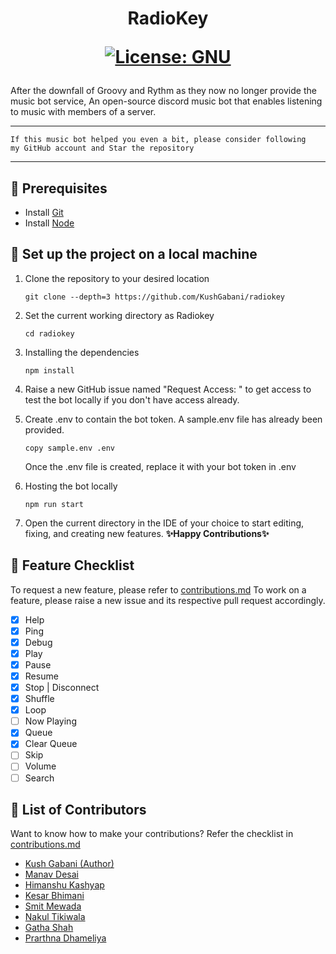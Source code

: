 <h1 align="center">

RadioKey

[![License: GNU](https://img.shields.io/badge/License-GNU-green.svg)](https://opensource.org/licenses/gpl-license)

</h1>

After the downfall of Groovy and Rythm as they now no longer provide the music bot service, An open-source discord music bot that enables listening to music with members of a server.

---

```
If this music bot helped you even a bit, please consider following
my GitHub account and Star the repository
```

---

## 🎡 Prerequisites
- Install [Git](https://git-scm.com/downloads)
- Install [Node](https://nodejs.org/en/download/)

## 🚀 Set up the project on a local machine
1. Clone the repository to your desired location
    ```shell
    git clone --depth=3 https://github.com/KushGabani/radiokey
    ```
2. Set the current working directory as Radiokey
    ```shell
    cd radiokey
    ```
3. Installing the dependencies
    ```shell
    npm install
    ```
   
4. Raise a new GitHub issue named "Request Access: <your name>" to get access to test the bot locally if you don't have access already.

5. Create .env to contain the bot token. A sample.env file has already been provided.
    ```shell
    copy sample.env .env
    ```
    Once the .env file is created, replace it with your bot token in .env 

6. Hosting the bot locally
    ```shell
    npm run start
    ```

7. Open the current directory in the IDE of your choice to start editing, fixing, and creating new features. **✨Happy Contributions✨**

## 💎 Feature Checklist
To request a new feature, please refer to [contributions.md](https://github.com/KushGabani/radiokey/blob/main/Contributions.md)
To work on a feature, please raise a new issue and its respective pull request accordingly.
- [x] Help
- [x] Ping
- [x] Debug
- [x] Play
- [x] Pause
- [x] Resume
- [x] Stop | Disconnect
- [x] Shuffle
- [x] Loop
- [ ] Now Playing
- [x] Queue
- [x] Clear Queue
- [ ] Skip
- [ ] Volume
- [ ] Search

## 🌟 List of Contributors
Want to know how to make your contributions? Refer the checklist in [contributions.md](https://github.com/KushGabani/radiokey/blob/main/Contributions.md)
- [Kush Gabani (Author)](https://github.com/KushGabani/)
- [Manav Desai](https://github.com/ManavD522/)
- [Himanshu Kashyap](https://github.com/thehimanshukashyap/)
- [Kesar Bhimani](https://github.com/KesarBhimani/)
- [Smit Mewada](https://github.com/SmitMewada/)
- [Nakul Tikiwala](https://github.com/NakulTikiwala)
- [Gatha Shah](https://github.com/alwaysstaycalm24)
- [Prarthna Dhameliya](https://github.com/prarthnadhameliya)
